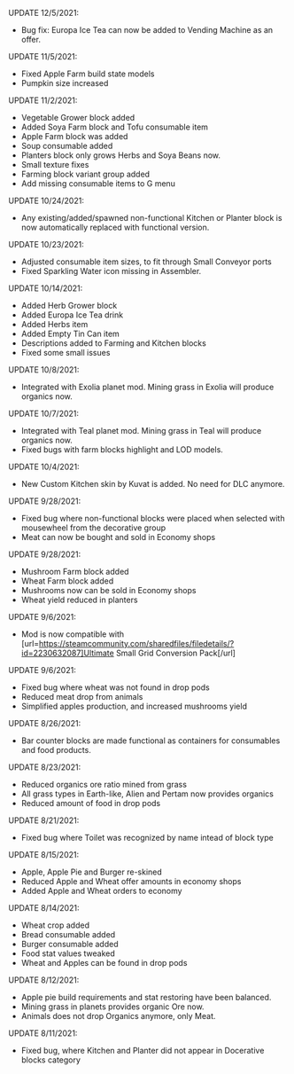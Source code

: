 UPDATE 12/5/2021:

- Bug fix: Europa Ice Tea can now be added to Vending Machine as an offer.

UPDATE 11/5/2021:

- Fixed Apple Farm build state models
- Pumpkin size increased

UPDATE 11/2/2021:

- Vegetable Grower block added
- Added Soya Farm block and Tofu consumable item
- Apple Farm block was added
- Soup consumable added
- Planters block only grows Herbs and Soya Beans now.
- Small texture fixes
- Farming block variant group added
- Add missing consumable items to G menu

UPDATE 10/24/2021:

- Any existing/added/spawned non-functional Kitchen or Planter block is now automatically replaced with functional version.

UPDATE 10/23/2021:

- Adjusted consumable item sizes, to fit through Small Conveyor ports
- Fixed Sparkling Water icon missing in Assembler.

UPDATE 10/14/2021:

- Added Herb Grower block
- Added Europa Ice Tea drink
- Added Herbs item
- Added Empty Tin Can item
- Descriptions added to Farming and Kitchen blocks
- Fixed some small issues

UPDATE 10/8/2021:

- Integrated with Exolia planet mod. Mining grass in Exolia will produce organics now.

UPDATE 10/7/2021:

- Integrated with Teal planet mod. Mining grass in Teal will produce organics now.
- Fixed bugs with farm blocks highlight and LOD models.

UPDATE 10/4/2021:

- New Custom Kitchen skin by Kuvat is added. No need for DLC anymore.

UPDATE 9/28/2021:

- Fixed bug where non-functional blocks were placed when selected with mousewheel from the decorative group
- Meat can now be bought and sold in Economy shops

UPDATE 9/28/2021:

- Mushroom Farm block added
- Wheat Farm block added
- Mushrooms now can be sold in Economy shops
- Wheat yield reduced in planters

UPDATE 9/6/2021:

- Mod is now compatible with [url=https://steamcommunity.com/sharedfiles/filedetails/?id=2230632087]Ultimate Small Grid Conversion Pack[/url]

UPDATE 9/6/2021:

- Fixed bug where wheat was not found in drop pods
- Reduced meat drop from animals
- Simplified apples production, and increased mushrooms yield

UPDATE 8/26/2021:

- Bar counter blocks are made functional as containers for consumables and food products.

UPDATE 8/23/2021:

- Reduced organics ore ratio mined from grass
- All grass types in Earth-like, Alien and Pertam now provides organics
- Reduced amount of food in drop pods

UPDATE 8/21/2021:

- Fixed bug where Toilet was recognized by name intead of block type

UPDATE 8/15/2021:

- Apple, Apple Pie and Burger re-skined
- Reduced Apple and Wheat offer amounts in economy shops
- Added Apple and Wheat orders to economy

UPDATE 8/14/2021:

- Wheat crop added
- Bread consumable added
- Burger consumable added
- Food stat values tweaked
- Wheat and Apples can be found in drop pods

UPDATE 8/12/2021:

- Apple pie build requirements and stat restoring have been balanced.
- Mining grass in planets provides organic Ore now.
- Animals does not drop Organics anymore, only Meat.

UPDATE 8/11/2021:

- Fixed bug, where Kitchen and Planter did not appear in Docerative blocks category